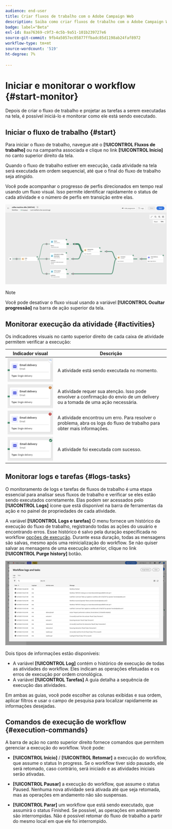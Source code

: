 ```yaml
---
audience: end-user
title: Criar fluxos de trabalho com o Adobe Campaign Web
description: Saiba como criar fluxos de trabalho com o Adobe Campaign Web
badge: label="Beta"
exl-id: 8aa76369-c9f3-4c5b-9a51-101b239727e6
source-git-commit: 9fb4a5057ec05877ffbadc85d1198ab24faf8972
workflow-type: tm+mt
source-wordcount: '519'
ht-degree: 7%

---
```


# Iniciar e monitorar o workflow {#start-monitor}

Depois de criar o fluxo de trabalho e projetar as tarefas a serem executadas na tela, é possível iniciá-lo e monitorar como ele está sendo executado.

## Iniciar o fluxo de trabalho {#start}

Para iniciar o fluxo de trabalho, navegue até o **[!UICONTROL Fluxos de trabalho]** ou na campanha associada e clique no link **[!UICONTROL Início]** no canto superior direito da tela.

Quando o fluxo de trabalho estiver em execução, cada atividade na tela será executada em ordem sequencial, até que o final do fluxo de trabalho seja atingido.

Você pode acompanhar o progresso de perfis direcionados em tempo real usando um fluxo visual. Isso permite identificar rapidamente o status de cada atividade e o número de perfis em transição entre elas.

![](assets/workflow-execution.png)

>[!NOTE]
>
>Você pode desativar o fluxo visual usando a variável **[!UICONTROL Ocultar progressão]** na barra de ação superior da tela.

## Monitorar execução da atividade {#activities}

Os indicadores visuais no canto superior direito de cada caixa de atividade permitem verificar a execução:

| Indicador visual | Descrição |
|-----|------------|
| ![](assets/activity-status-pending.png) | A atividade está sendo executada no momento. |
| ![](assets/activity-status-orange.png) | A atividade requer sua atenção. Isso pode envolver a confirmação do envio de um delivery ou a tomada de uma ação necessária. |
| ![](assets/activity-status-red.png) | A atividade encontrou um erro. Para resolver o problema, abra os logs do fluxo de trabalho para obter mais informações. |
| ![](assets/activity-status-green.png) | A atividade foi executada com sucesso. |

## Monitorar logs e tarefas {#logs-tasks}

O monitoramento de logs e tarefas de fluxos de trabalho é uma etapa essencial para analisar seus fluxos de trabalho e verificar se eles estão sendo executados corretamente. Elas podem ser acessados pelo **[!UICONTROL Logs]** ícone que está disponível na barra de ferramentas da ação e no painel de propriedades de cada atividade.

A variável **[!UICONTROL Logs e tarefas]** O menu fornece um histórico da execução do fluxo de trabalho, registrando todas as ações do usuário e encontrando erros. Esse histórico é salvo pela duração especificada no workflow [opções de execução](workflow-settings.md). Durante essa duração, todas as mensagens são salvas, mesmo após uma reinicialização do workflow. Se não quiser salvar as mensagens de uma execução anterior, clique no link **[!UICONTROL Purge history]** botão.

![](assets/workflow-logs.png)

Dois tipos de informações estão disponíveis:

* A variável **[!UICONTROL Log]** contém o histórico de execução de todas as atividades do workflow. Eles indicam as operações efetuadas e os erros de execução por ordem cronológica.
* A variável **[!UICONTROL Tarefas]** A guia detalha a sequência de execução das atividades.

Em ambas as guias, você pode escolher as colunas exibidas e sua ordem, aplicar filtros e usar o campo de pesquisa para localizar rapidamente as informações desejadas.

## Comandos de execução de workflow {#execution-commands}

A barra de ação no canto superior direito fornece comandos que permitem gerenciar a execução do workflow. Você pode:

* **[!UICONTROL Início]** / **[!UICONTROL Retomar]** a execução do workflow, que assume o status In progress. Se o workflow tiver sido pausado, ele será retomado, caso contrário, será iniciado e as atividades iniciais serão ativadas.

* **[!UICONTROL Pausar]** a execução do workflow, que assume o status Paused. Nenhuma nova atividade será ativada até que seja retomada, mas as operações em andamento não são suspensas.

* **[!UICONTROL Parar]** um workflow que está sendo executado, que assumirá o status Finished. Se possível, as operações em andamento são interrompidas. Não é possível retomar do fluxo de trabalho a partir do mesmo local em que ele foi interrompido.
